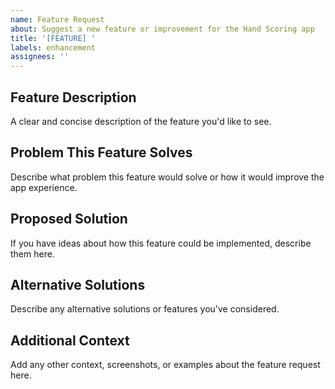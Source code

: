 ```yaml
---
name: Feature Request
about: Suggest a new feature or improvement for the Hand Scoring app
title: '[FEATURE] '
labels: enhancement
assignees: ''
---
```


## Feature Description
A clear and concise description of the feature you'd like to see.

## Problem This Feature Solves
Describe what problem this feature would solve or how it would improve the app experience.

## Proposed Solution
If you have ideas about how this feature could be implemented, describe them here.

## Alternative Solutions
Describe any alternative solutions or features you've considered.

## Additional Context
Add any other context, screenshots, or examples about the feature request here.
